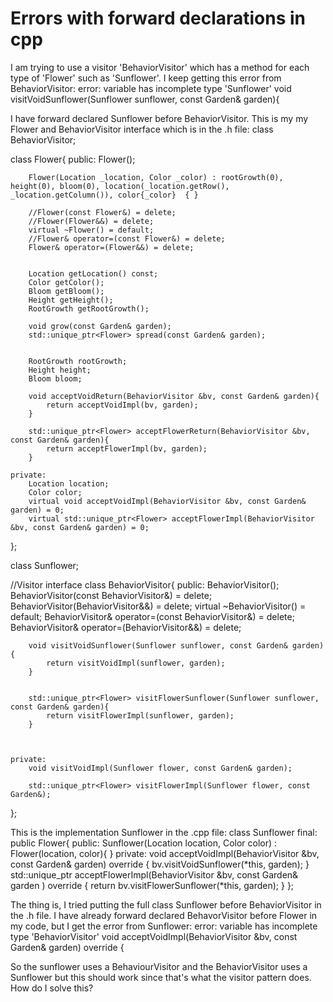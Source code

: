 
# Errors with forward declarations in cpp

I am trying to use a visitor 'BehaviorVisitor' which has a method for each type of 'Flower' such as 'Sunflower'. I keep getting this error from BehaviorVisitor:
error: variable has incomplete type 'Sunflower'
        void visitVoidSunflower(Sunflower sunflower, const Garden& garden){ 

I have forward declared Sunflower before BehaviorVisitor.
This is my my Flower and BehaviorVisitor interface which is in the .h file:
class BehaviorVisitor;

class Flower{
    public:
        Flower();

        Flower(Location _location, Color _color) : rootGrowth(0), height(0), bloom(0), location(_location.getRow(), _location.getColumn()), color{_color}  { }

        //Flower(const Flower&) = delete;
        //Flower(Flower&&) = delete;
        virtual ~Flower() = default;
        //Flower& operator=(const Flower&) = delete;
        Flower& operator=(Flower&&) = delete;


        Location getLocation() const;
        Color getColor();
        Bloom getBloom();
        Height getHeight();
        RootGrowth getRootGrowth();

        void grow(const Garden& garden);
        std::unique_ptr<Flower> spread(const Garden& garden);


        RootGrowth rootGrowth;
        Height height;
        Bloom bloom;

        void acceptVoidReturn(BehaviorVisitor &bv, const Garden& garden){
            return acceptVoidImpl(bv, garden);
        }

        std::unique_ptr<Flower> acceptFlowerReturn(BehaviorVisitor &bv, const Garden& garden){
            return acceptFlowerImpl(bv, garden);
        }

    private:
        Location location;
        Color color;
        virtual void acceptVoidImpl(BehaviorVisitor &bv, const Garden& garden) = 0;
        virtual std::unique_ptr<Flower> acceptFlowerImpl(BehaviorVisitor &bv, const Garden& garden) = 0;
        
};


class Sunflower;

//Visitor interface
class BehaviorVisitor{
    public:
        BehaviorVisitor();
        BehaviorVisitor(const BehaviorVisitor&) = delete;
        BehaviorVisitor(BehaviorVisitor&&) = delete;
        virtual ~BehaviorVisitor() = default;
        BehaviorVisitor& operator=(const BehaviorVisitor&) = delete;
        BehaviorVisitor& operator=(BehaviorVisitor&&) = delete;

        
        
        void visitVoidSunflower(Sunflower sunflower, const Garden& garden){
            return visitVoidImpl(sunflower, garden);
        }
       

        std::unique_ptr<Flower> visitFlowerSunflower(Sunflower sunflower, const Garden& garden){
            return visitFlowerImpl(sunflower, garden);
        }
        


    private:
        void visitVoidImpl(Sunflower flower, const Garden& garden);
        
        std::unique_ptr<Flower> visitFlowerImpl(Sunflower flower, const Garden&);
        
        
};

This is the implementation Sunflower in the .cpp file:
class Sunflower final: public Flower{
    public:
        Sunflower(Location location, Color color) : Flower(location, color){ }
    private:
        void acceptVoidImpl(BehaviorVisitor &bv, const Garden& garden) override {
            bv.visitVoidSunflower(*this, garden);
        }
        std::unique_ptr<Flower> acceptFlowerImpl(BehaviorVisitor &bv, const Garden& garden ) override {
            return bv.visitFlowerSunflower(*this, garden);
        }
};

The thing is, I tried putting  the full class Sunflower before BehaviorVisitor in the .h file. I have already forward declared BehavorVisitor before Flower in my code, but I get the error from Sunflower:
error: variable has incomplete type 'BehaviorVisitor'
        void acceptVoidImpl(BehaviorVisitor &bv, const Garden& garden) override { 

So the sunflower uses a BehaviourVisitor and the BehaviorVisitor uses a Sunflower but this should work since that's what the visitor pattern does.
How do I solve this?

        